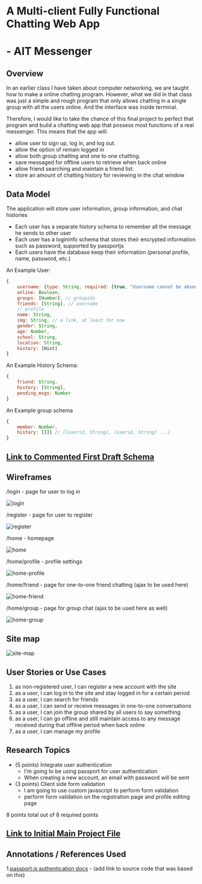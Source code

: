 # A Multi-client Fully Functional Chatting Web App
# - AIT Messenger

## Overview

In an earlier class I have taken about computer networking, we are taught how to
make a online chatting program. However, what we did in that class was just a simple
and rough program that only allows chatting in a single group with all the users
online. And the interface was inside terminal.

Therefore, I would like to take the chance of this final project to perfect that
program and build a chatting web app that possess most functions of a real messenger.
This means that the app will:

- allow user to sign up, log in, and log out.
- allow the option of remain logged in
- allow both group chatting and one to one chatting.
- save messaged for offline users to retrieve when back online
- allow friend searching and maintain a friend list.
- store an amount of chatting history for reviewing in the chat window

## Data Model

The application will store user information, group information, and chat histories
- Each user has a separate history schema to remember all the message he sends to other user
- Each user has a logininfo schema that stores their encrypted information such as password, supported by passportjs
- Each users have the database keep their information (personal profile, name, password, etc.)

An Example User:

```javascript
{
    username: {type: String, required: [true, "Username cannot be absent"]},
    online: Boolean,
    groups: [Number], // groupids
    friends: [String], // username
    // profile
    name: String,
    img: String, // a link, at least for now
    gender: String,
    age: Number,
    school: String,
    location: String,
    history: [Hist]
}
```

An Example History Schema:

```javascript
{
    friend: String,
    history: [String],
    pending_msgs: Number
}
```

An Example group schema
```javascript
{
    member: Number,
    history: [[]] // [[userid, String], [userid, String] ...]
}
```

## [Link to Commented First Draft Schema](db.js)

## Wireframes

/login - page for user to log in

![login](documentation/log_in.png)

/register - page for user to register

![register](documentation/register.png)

/home - homepage

![home](documentation/home.png)

/home/profile - profile settings

![home-profile](documentation/profile.png)

/home/friend - page for one-to-one friend chatting (ajax to be used here)

![home-friend](documentation/friend_chat.png)

/home/group - page for group chat (ajax to be used here as well)

![home-group](documentation/group_chat.png)

## Site map

![site-map](documentation/sitemap.png)

## User Stories or Use Cases

1. as non-registered user, I can register a new account with the site
2. as a user, I can log in to the site and stay logged in for a certain period
3. as a user, I can search for friends
4. as a user, I can send or receive messages in one-to-one conversations
5. as a user, I can join the group shared by all users to say something
6. as a user, I can go offline and still maintain access to any message received
during that offline period when back online
7. as a user, I can manage my profile

## Research Topics

* (5 points) Integrate user authentication
    * I'm going to be using passport for user authentication
    * When creating a new account, an email with password will be sent
* (3 points) Client side form validation
    * I am going to use custom javascript to perform form validation
    * perform form validation on the registration page and profile editing page

8 points total out of 8 required points

## [Link to Initial Main Project File](app.js)

## Annotations / References Used

1.[passport.js authentication docs](http://passportjs.org/docs) - (add link to source code that was based on this)

